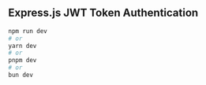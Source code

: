 ## Express.js JWT Token Authentication

```bash
npm run dev
# or
yarn dev
# or
pnpm dev
# or
bun dev
```
